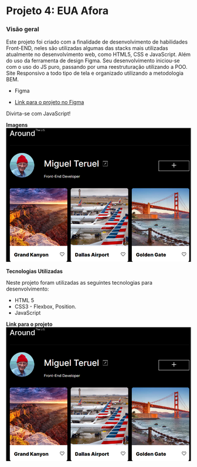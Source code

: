 
# Projeto 4: EUA Afora

  

### Visão geral
Este projeto foi criado com a finalidade de desenvolvimento de habilidades Front-END, neles são utilizadas algumas das stacks mais utilizadas atualmente no desenvolvimento web, como HTML5, CSS e JavaScript. Além do uso da ferramenta de design Figma. Seu desenvolvimento iniciou-se com o uso do JS puro, passando por uma reestruturação utilizando a POO. Site Responsivo a todo tipo de tela e organizado utilizando a metodologia BEM.
  

* Figma

* [Link para o projeto no Figma](https://www.figma.com/file/XfB6BSINvliub43JgKza1e/WEB.-Sprint-4.-Around-The-U.S.-desktop-%2B-mobile-pt)


Divirta-se com JavaScript!


**Imagens**
![Imagem do Projeto](./src/images/page_preview.png)
  

**Tecnologias Utilizadas**

Neste projeto foram utilizadas as seguintes tecnologias para desenvolvimento:
* HTML 5 
* CSS3 - Flexbox, Position.
* JavaScript

**Link para o projeto**
![Acesse](./src/images/page_preview.png)

